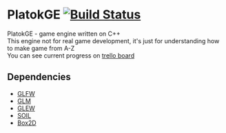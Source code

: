 # PlatokGE [![Build Status](https://travis-ci.org/queyenth/PlatokGE.svg?branch=develop)](https://travis-ci.org/queyenth/PlatokGE)
PlatokGE - game engine written on C++  
This engine not for real game development, it's just for understanding how to make game from A-Z  
You can see current progress on [trello board](https://trello.com/b/NnFOsmLA/platokge)
## Dependencies
* [GLFW](http://www.glfw.org/)
* [GLM](http://glm.g-truc.net/0.9.6/index.html)
* [GLEW](http://glew.sourceforge.net/)
* [SOIL](http://www.lonesock.net/soil.html)
* [Box2D](http://box2d.org/)
